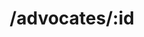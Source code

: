 ---
title: /advocates/:id
position: 1.1
type: get
description: Get Advocate
parameters:
  - name:
    content:
content_markdown: |-
  Returns a specific advocate from your collection
left_code_blocks:
  - code_block: |-
      $.get("http://api.myapp.com/advocates/yitzi", {
        token: "YOUR_APP_KEY",
      }, function(data) {
        alert(data);
      });
    title: jQuery
    language: javascript
  - code_block: |-
      r = requests.get("http://api.devrel.com/advocates/yitzi", token="YOUR_APP_KEY")
      print r.text
    title: Python
    language: python
  - code_block: |-
      var request = require("request");
      request("http://api.devrel.com/advocates/yitzi?token=YOUR_APP_KEY", function (error, response, body) {
      if (!error && response.statusCode == 200) {
        console.log(body);
      }
    title: Node.js
    language: javascript
  - code_block: |-
      curl http://sampleapi.devrel.com/advocates/yitzi?key=YOUR_APP_KEY
    title: Curl
    language: bash
right_code_blocks:
  - code_block: |2-
      {
        "user": "yitzi",
        "degree": "BSc Computer Science",
        "college": "Jersalem College of Technology",
        "email": "yitzi@startbetshemesh.com",
        "linkedin": "linkedin.com/in/yitzi",
        "employer" : "Sifra",
        "position" : "Developer Advocate",
        "resume" : "https://www.bit.ly/DEVREL",
        "note": "Grab if available!"
      }
    title: Response
    language: json
  - code_block: |2-
      {
        "error": true,
        "message": "Advocate doesn't exist"
      }
    title: Error
    language: json
---